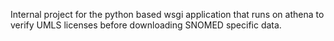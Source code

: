 Internal project for the python based wsgi application that runs on athena to verify UMLS licenses before downloading SNOMED specific data.